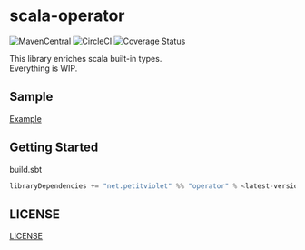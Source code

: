 # scala-operator

[![MavenCentral](https://maven-badges.herokuapp.com/maven-central/net.petitviolet/operator_2.12/badge.svg)](https://maven-badges.herokuapp.com/maven-central/net.petitviolet/operator_2.12)
[![CircleCI](https://circleci.com/gh/petitviolet/scala-operator/tree/master.svg?style=svg)](https://circleci.com/gh/petitviolet/scala-operator/tree/master)
[![Coverage Status](https://coveralls.io/repos/github/petitviolet/scala-operator/badge.svg?branch=master)](https://coveralls.io/github/petitviolet/scala-operator?branch=master)

This library enriches scala built-in types.  
Everything is WIP.

## Sample

[Example](https://github.com/petitviolet/scala-operator/blob/master/modules/example/src/main/scala/net/petitviolet/operator/Example.scala)

## Getting Started

build.sbt

```scala
libraryDependencies += "net.petitviolet" %% "operator" % <latest-version>
```

## LICENSE

[LICENSE](https://github.com/petitviolet/scala-operator/blob/master/LICENSE)
